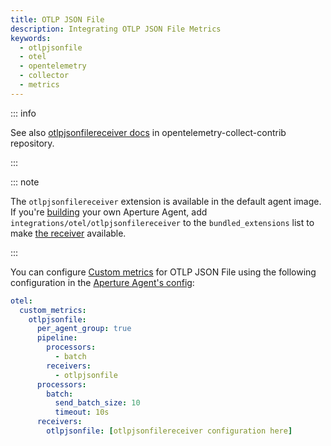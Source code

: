 ```yaml
---
title: OTLP JSON File
description: Integrating OTLP JSON File Metrics
keywords:
  - otlpjsonfile
  - otel
  - opentelemetry
  - collector
  - metrics
---
```


::: info

See also [otlpjsonfilereceiver docs][receiver] in opentelemetry-collect-contrib
repository.

:::

::: note

The `otlpjsonfilereceiver` extension is available in the default agent image. If
you're [building][build] your own Aperture Agent, add
`integrations/otel/otlpjsonfilereceiver` to the `bundled_extensions` list to
make [the receiver][receiver] available.

:::

You can configure [Custom metrics][custom-metrics] for OTLP JSON File using the
following configuration in the [Aperture Agent's config][agent-config]:

```yaml
otel:
  custom_metrics:
    otlpjsonfile:
      per_agent_group: true
      pipeline:
        processors:
          - batch
        receivers:
          - otlpjsonfile
      processors:
        batch:
          send_batch_size: 10
          timeout: 10s
      receivers:
        otlpjsonfile: [otlpjsonfilereceiver configuration here]
```

[build]: /reference/aperturectl/build/agent/agent.md
[receiver]:
  https://github.com/open-telemetry/opentelemetry-collector-contrib/tree/main/receiver/otlpjsonfilereceiver
[custom-metrics]: /reference/configuration/agent.md#custom-metrics-config
[agent-config]: /reference/configuration/agent.md#agent-o-t-e-l-config
